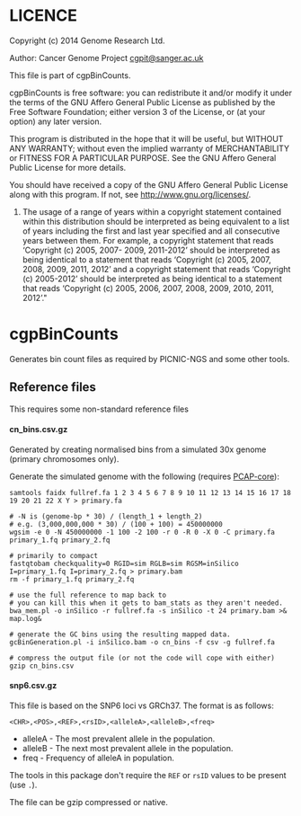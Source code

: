 LICENCE
=======
Copyright (c) 2014 Genome Research Ltd.

Author: Cancer Genome Project <cgpit@sanger.ac.uk>

This file is part of cgpBinCounts.

cgpBinCounts is free software: you can redistribute it and/or modify it under
the terms of the GNU Affero General Public License as published by the Free
Software Foundation; either version 3 of the License, or (at your option) any
later version.

This program is distributed in the hope that it will be useful, but WITHOUT
ANY WARRANTY; without even the implied warranty of MERCHANTABILITY or FITNESS
FOR A PARTICULAR PURPOSE. See the GNU Affero General Public License for more
details.

You should have received a copy of the GNU Affero General Public License
along with this program. If not, see <http://www.gnu.org/licenses/>.

1. The usage of a range of years within a copyright statement contained within
this distribution should be interpreted as being equivalent to a list of years
including the first and last year specified and all consecutive years between
them. For example, a copyright statement that reads ‘Copyright (c) 2005, 2007-
2009, 2011-2012’ should be interpreted as being identical to a statement that
reads ‘Copyright (c) 2005, 2007, 2008, 2009, 2011, 2012’ and a copyright
statement that reads ‘Copyright (c) 2005-2012’ should be interpreted as being
identical to a statement that reads ‘Copyright (c) 2005, 2006, 2007, 2008,
2009, 2010, 2011, 2012’."

cgpBinCounts
============

Generates bin count files as required by PICNIC-NGS and some other tools.

## Reference files

This requires some non-standard reference files

#### cn_bins.csv.gz

Generated by creating normalised bins from a simulated 30x genome (primary chromosomes only).

Generate the simulated genome with the following (requires [PCAP-core](https://github.com/ICGC-TCGA-PanCancer/PCAP-core)):

    samtools faidx fullref.fa 1 2 3 4 5 6 7 8 9 10 11 12 13 14 15 16 17 18 19 20 21 22 X Y > primary.fa

    # -N is (genome-bp * 30) / (length_1 + length_2)
    # e.g. (3,000,000,000 * 30) / (100 + 100) = 450000000
    wgsim -e 0 -N 450000000 -1 100 -2 100 -r 0 -R 0 -X 0 -C primary.fa primary_1.fq primary_2.fq

    # primarily to compact
    fastqtobam checkquality=0 RGID=sim RGLB=sim RGSM=inSilico I=primary_1.fq I=primary_2.fq > primary.bam
    rm -f primary_1.fq primary_2.fq

    # use the full reference to map back to
    # you can kill this when it gets to bam_stats as they aren't needed.
    bwa_mem.pl -o inSilico -r fullref.fa -s inSilico -t 24 primary.bam >& map.log&

    # generate the GC bins using the resulting mapped data.
    gcBinGeneration.pl -i inSilico.bam -o cn_bins -f csv -g fullref.fa

    # compress the output file (or not the code will cope with either)
    gzip cn_bins.csv

#### snp6.csv.gz

This file is based on the SNP6 loci vs GRCh37.  The format is as follows:

    <CHR>,<POS>,<REF>,<rsID>,<alleleA>,<alleleB>,<freq>

* alleleA - The most prevalent allele in the population.
* alleleB - The next most prevalent allele in the population.
* freq - Frequency of alleleA in population.

The tools in this package don't require the ``REF`` or ``rsID`` values to be present (use ``.``).

The file can be gzip compressed or native.
